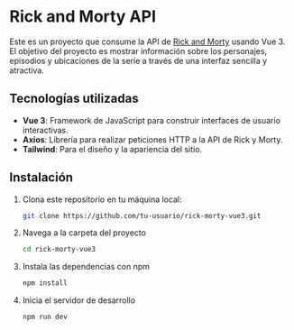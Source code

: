 # Rick and Morty API

Este es un proyecto que consume la API de [Rick and Morty](https://rickandmortyapi.com/) usando Vue 3. El objetivo del proyecto es mostrar información sobre los personajes, episodios y ubicaciones de la serie a través de una interfaz sencilla y atractiva.

## Tecnologías utilizadas

- **Vue 3**: Framework de JavaScript para construir interfaces de usuario interactivas.
- **Axios**: Librería para realizar peticiones HTTP a la API de Rick y Morty.
- **Tailwind**: Para el diseño y la apariencia del sitio.

## Instalación

1. Clona este repositorio en tu máquina local:

   ```bash
   git clone https://github.com/tu-usuario/rick-morty-vue3.git
   ```

2. Navega a la carpeta del proyecto

   ```bash
   cd rick-morty-vue3
   ```

3. Instala las dependencias con npm

   ```bash
   npm install
   ```

4. Inicia el servidor de desarrollo

   ```bash
   npm run dev
   ```
